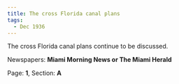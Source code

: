 ```yaml
---  
title: The cross Florida canal plans  
tags:  
  - Dec 1936  
---  
```

  
The cross Florida canal plans continue to be discussed.  
  
Newspapers: **Miami Morning News or The Miami Herald**  
  
Page: **1**, Section: **A** 
